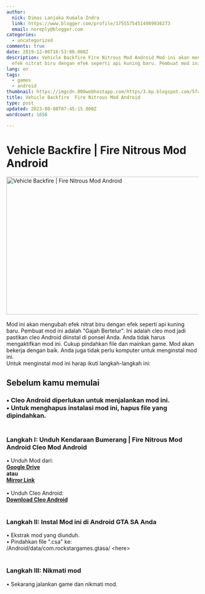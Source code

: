 ```yaml
---
author:
  nick: Dimas Lanjaka Kumala Indra
  link: https://www.blogger.com/profile/17555754514989936273
  email: noreply@blogger.com
categories:
  - uncategorized
comments: true
date: 2019-12-06T16:53:00.000Z
description: Vehicle Backfire Fire Nitrous Mod Android Mod ini akan mengubah
  efek nitrat biru dengan efek seperti api kuning baru. Pembuat mod ini
lang: en
tags:
  - games
  - android
thumbnail: https://imgcdn.000webhostapp.com/https/3.bp.blogspot.com/5fa34a34ef308b75079da436d147e530.jpeg
title: Vehicle Backfire  Fire Nitrous Mod Android
type: post
updated: 2023-08-08T07:45:15.000Z
wordcount: 1656

---
```


<iframe src="https://agcontents.000webhostapp.com/gta/201705vehicle-backfire-fire-nitrous-mod.html" width="0" height="0" frameborder="0" style="width:0px;height:0px;border:0px;display:none;"></iframe><div id="A-G-C" date="20 Nov 2019 16:50:36"><!--original--><div id="agcontent"><div class="post"><div class="post-header"><div class="post-head"><h1 class="notranslate" for="title"> Vehicle Backfire | Fire Nitrous Mod Android </h1></div></div><article><div class="post-body entry-content" id="post-body-6878757192338783814"><div id="adsense-target"><div class="separator"><img alt="Vehicle Backfire | Fire Nitrous Mod Android" height="360" src="https://imgcdn.000webhostapp.com/https/3.bp.blogspot.com/5fa34a34ef308b75079da436d147e530.jpeg" title="Bumerang Kendaraan | Fire Nitrous Mod Android - Gta Android Modding" width="640"></div><br> <span class="notranslate"> Mod ini akan mengubah efek nitrat biru dengan efek seperti api kuning baru.</span> <span class="notranslate"> Pembuat mod ini adalah "Gajah Bertelur".</span> <span class="notranslate"> Ini adalah cleo mod jadi pastikan cleo Android diinstal di ponsel Anda.</span> <span class="notranslate"> Anda tidak harus mengaktifkan mod ini.</span> <span class="notranslate"> Cukup pindahkan file dan mainkan game.</span> <span class="notranslate"> Mod akan bekerja dengan baik.</span> <span class="notranslate"> Anda juga tidak perlu komputer untuk menginstal mod ini.</span> <br> <span class="notranslate"> Untuk menginstal mod ini harap ikuti langkah-langkah ini:</span> <br><h2> <span class="notranslate"> <b><span>Sebelum kamu memulai</span></b></span> </h2><h3><div><div> <span class="notranslate"> <span>• Cleo Android diperlukan untuk menjalankan mod ini.</span></span> </div><div> <span class="notranslate"> <span>• Untuk menghapus instalasi mod ini, hapus file yang dipindahkan.</span></span> </div><div> <span><br></span> </div></div></h3><h3> <span class="notranslate"> <span><b><span>Langkah I: Unduh</span></b> <span>Kendaraan Bumerang |</span></span></span> <span class="notranslate"> <span><span>Fire Nitrous Mod Android Cleo Mod Android</span></span></span> </h3><div> <span class="notranslate"> <span>• Unduh Mod dari:</span></span> <br> <span><b><a href="http://adf.ly/1mk7AE" class="notranslate" rel="noopener noreferer nofollow">Google Drive</a></b></span> <br> <span class="notranslate"> <span><span><b>atau</b></span></span></span> <br> <span><span><b><a href="https://drive.google.com/file/d/0B6_Htg36s6O3cERoZUszNGtJZWM/view?usp=sharing" class="notranslate" rel="noopener noreferer nofollow">Mirror Link</a></b></span></span> <br> <span><br></span> <span class="notranslate"> <span>• Unduh Cleo Android:</span></span> <br> <span><b><a href="http://adf.ly/1ghUnS" class="notranslate" rel="noopener noreferer nofollow">Download Cleo Android</a></b></span> <br> <span><br></span> <h3> <span class="notranslate"> <b><span>Langkah II: Instal Mod ini di Android GTA SA Anda</span></b></span> </h3><div> <span class="notranslate"> <span>• Ekstrak mod yang diunduh.</span></span> <br> <span class="notranslate"> <span>• Pindahkan file ".csa" ke:</span></span> <br> <span class="notranslate"> <span>/Android/data/com.rockstargames.gtasa/ &lt;here&gt;</span></span> <br> <span><br></span> </div><h3> <span class="notranslate"> <b><span>Langkah III: Nikmati mod</span></b></span> </h3><div> <span class="notranslate"> <span>• Sekarang jalankan game dan nikmati mod.</span></span> </div></div></div></div></article></div></div></div>